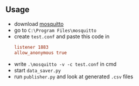 ## Usage
- download [mosquitto](https://mosquitto.org/download/)
- go to `C:\Program Files\mosquitto`
- create `test.conf` and paste this code in
    ```conf
    listener 1883
    allow_anonymous true
    ```
- write `.\mosquitto -v -c test.conf` in cmd
- start `data_saver.py`
- run `publisher.py` and look at generated `.csv` files